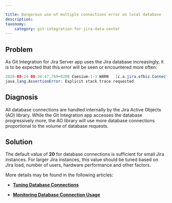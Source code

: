 ```yaml
---

title: Dangerous use of multiple connections error on local database
description:
taxonomy:
    category: git-integration-for-jira-data-center
---
```

## Problem

As Git Integration for Jira Server app uses the Jira database increasingly, it is to be expected that this error will be seen or encountered more often:

```java
2020-09-24 08:38:47,769+0200 Caesium-1-3 WARN   [c.a.jira.ofbiz.ConnectionPoolHealthSqlInterceptor] Dangerous use of multiple connections: taken => count=2; marks=[1-0]; pool=18/20
java.lang.AssertionError: Explicit stack trace requested
```

## Diagnosis

All database connections are handled internally by the Jira Active Objects (AO) library. While the Git Integration app accesses the database progressively more, the AO library will use more database connections proportional to the volume of database requests.

## Solution

The default value of **20** for database connections is sufficient for small Jira instances. For larger Jira instances, this value should be tuned based on Jira load, number of users, hardware performance and other factors.

More details may be found in the following articles:

*   [**Tuning Database Connections**](https://confluence.atlassian.com/adminjiraserver/tuning-database-connections-938846864.html)

*   [**Monitoring Database Connection Usage**](https://confluence.atlassian.com/adminjiraserver/monitoring-database-connection-usage-938847726.html)

